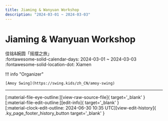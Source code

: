 ```yaml
---
title: Jiaming & Wanyuan Workshop
description: "2024-03-01 ~ 2024-03-03"
---
```


# Jiaming & Wanyuan Workshop 

佳铭&婉圆「摇摆之旅」  
:fontawesome-solid-calendar-days: 2024-03-01 ~ 2024-03-03  
:fontawesome-solid-location-dot: Xiamen  

!!! info "Organizer"

    [Amoy Swing](https://swing.kids/zh_CN/amoy-swing)  

---

<div class="ky_page_footer" markdown>
<div class="ky_page_footer_trailing" markdown="span">
[:material-file-eye-outline:][view-raw-source-file]{ target='_blank' }
[:material-file-edit-outline:][edit-info]{ target='_blank' }
</div>
<div class="ky_page_footer_leading" markdown="span">
[:material-clock-edit-outline: 2024-06-30 10:35 UTC][view-edit-history]{ .ky_page_footer_history_button target='_blank' }
</div>
</div>

[view-raw-source-file]: https://github.com/swingdance/events/blob/main/2024/zh_CN/xiamen-jiaming-n-wanyuan-workshop-2024.json "View Raw Source File"
[edit-info]: https://github.com/swingdance/events/issues/new?assignees=&labels=update+event&projects=&template=03-update_entity.yml&title=%5B2024%2Fzh_CN%5D%20Update%20Event%3A%20Jiaming%20%26%20Wanyuan%20Workshop&region=zh_CN&year=2024&id=xiamen-jiaming-n-wanyuan-workshop-2024&name=Jiaming%20%26%20Wanyuan%20Workshop&org_id=amoy-swing "Edit Info"

[view-edit-history]: https://github.com/swingdance/events/commits/main/2024/zh_CN/xiamen-jiaming-n-wanyuan-workshop-2024.json "View Edit History"
